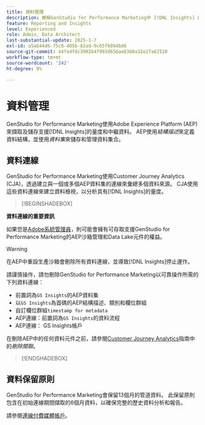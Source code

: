 ```yaml
---
title: 資料管理
description: 瞭解GenStudio for Performance Marketing中 [!DNL Insights] 的資料擷取和儲存。
feature: Reporting and Insights
level: Experienced
role: Admin, Data Architect
last-substantial-update: 2025-1-7
exl-id: a5ab44d6-75c0-405b-82ad-9c65f6094bd6
source-git-commit: 44fedfdc3902b4f993d656ae6360a32e27a62520
workflow-type: tm+mt
source-wordcount: '242'
ht-degree: 0%

---
```


# 資料管理

GenStudio for Performance Marketing使用Adobe Experience Platform (AEP)來擷取及儲存支援[!DNL Insights]的量度和中繼資料。 AEP使用&#x200B;_結構描述_&#x200B;來定義資料結構，並使用&#x200B;_資料集_&#x200B;來儲存和管理資料集合。

## 資料連線

GenStudio for Performance Marketing使用Customer Journey Analytics (CJA)，透過建立與一個或多個AEP資料集的連線來彙總多個資料來源。 CJA使用這些資料連線來建立資料檢視，以分析具有[!DNL Insights]的量度。

>[!BEGINSHADEBOX]

**資料連線的重要資訊**

如果您是[Adobe系統管理員](/help/user-guide/user-roles.md#adobe-system-administrator-vs-genstudio-system-manager)，則可能會擁有可存取支援GenStudio for Performance Marketing的AEP沙箱管理和Data Lake元件的權益。

>[!WARNING]
>
>在AEP中重設生產沙箱會刪除所有資料連線，並導致[!DNL Insights]停止運作。

請謹慎操作，請勿刪除GenStudio for Performance Marketing以可靠操作所需的下列資料連線：

- 前置詞為`GS Insights`的AEP資料集
- 以`GS Insights`為首碼的AEP結構描述、類別和欄位群組
- 自訂欄位群組`timestamp for metadata`
- AEP連線：前置詞為`GS Insights`的資料流程
- AEP連線： GS Insights帳戶

在刪除AEP中的任何資料元件之前，請參閱[Customer Journey Analytics](https://experienceleague.adobe.com/en/docs/analytics-platform/using/technotes/deletion)指南中的&#x200B;_刪除關聯_。

>[!ENDSHADEBOX]

## 資料保留原則

GenStudio for Performance Marketing會保留13個月的管道資料。 此保留原則包含在初始連線期間擷取的6個月資料，以確保完整的歷史資料分析和報告。

請參閱[連線付費媒體帳戶](/help/user-guide/connectors/connect-channel.md)。
